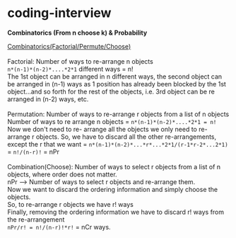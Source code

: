 # coding-interview

**Combinatorics (From n choose k) & Probability**

[Combinatorics(Factorial/Permute/Choose)](https://www.youtube.com/watch?v=8RRo6Ti9d0U&ab_channel=SpoonfulofMaths)
<br/>
<br/>
Factorial: Number of ways to re-arrange n objects<br/>
`n*(n-1)*(n-2)*....*2*1` different ways = n!<br/>
The 1st object can be arranged in n different ways, the second object can be arranged in (n-1) ways as 1 position has already been blocked by the 1st object...and so forth for the rest of the objects, i.e. 3rd object can be re arranged in (n-2) ways, etc.
<br/>
<br/>
Permutation: Number of ways to re-arrange r objects from a list of n objects<br/>
Number of ways to re arrange n objects = `n*(n-1)*(n-2)*....*2*1 = n!`<br/>
Now we don't need to re- arrange all the objects we only need to re-arrange r objects.
So, we have to discard all the other re-arrangements, except the r that we want = `n*(n-1)*(n-2)*...*r*...*2*1/(r-1*r-2*...2*1)` = `n!/(n-r)!` = nPr
<br/>
<br/>
Combination(Choose): Number of ways to select r objects from  a list of n objects, where order does not matter.<br/>
nPr --> Number of ways to select r objects and re-arrange them.<br/>
Now we want to discard the ordering information and simply choose the objects.<br/>
So, to re-arrange r objects we have r! ways<br/>
Finally, removing the ordering information we have to discard r! ways from the re-arrangement<br/>
`nPr/r! = n!/(n-r)!*r!` = nCr ways.

